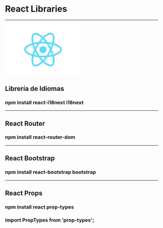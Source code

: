 # React Libraries

---

<img src="public-must/react-logo.png" width="250px">

## Librería de Idiomas

### npm install react-i18next i18next

---

## React Router

### npm install react-router-dom

---

## React Bootstrap

### npm install react-bootstrap bootstrap

---

## React Props

### npm install react prop-types

### import PropTypes from 'prop-types';
